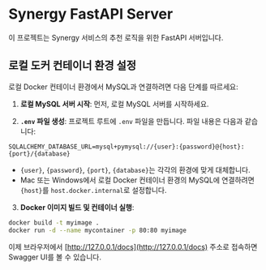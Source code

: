 # Synergy FastAPI Server

이 프로젝트는 Synergy 서비스의 추천 로직을 위한 FastAPI 서버입니다.

## 로컬 도커 컨테이너 환경 설정

로컬 Docker 컨테이너 환경에서 MySQL과 연결하려면 다음 단계를 따르세요:

1. **로컬 MySQL 서버 시작**: 먼저, 로컬 MySQL 서버를 시작하세요.

2. **`.env` 파일 생성**: 프로젝트 루트에 `.env` 파일을 만듭니다. 파일 내용은 다음과 같습니다:

```
SQLALCHEMY_DATABASE_URL=mysql+pymysql://{user}:{password}@{host}:{port}/{database}
```

- `{user}`, `{password}`, `{port}`, `{database}`는 각각의 환경에 맞게 대체합니다.
- Mac 또는 Windows에서 로컬 Docker 컨테이너 환경의 MySQL에 연결하려면 `{host}`를 `host.docker.internal`로 설정합니다.

3. **Docker 이미지 빌드 및 컨테이너 실행**:

```bash
docker build -t myimage .
docker run -d --name mycontainer -p 80:80 myimage
```

이제 브라우저에서 [http://127.0.0.1/docs](http://127.0.0.1/docs) 주소로 접속하면 Swagger UI를 볼 수 있습니다.
